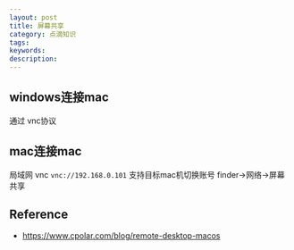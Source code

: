 ```yaml
---
layout: post
title: 屏幕共享
category: 点滴知识
tags: 
keywords: 
description: 
---
```


## windows连接mac

通过 vnc协议

## mac连接mac

局域网 vnc `vnc://192.168.0.101` 支持目标mac机切换账号
finder->网络->屏幕共享

## Reference



* <https://www.cpolar.com/blog/remote-desktop-macos>